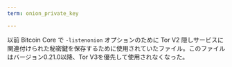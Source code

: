 ```yaml
---
term: onion_private_key

---
```

以前 Bitcoin Core で `-listenonion` オプションのために Tor V2 隠しサービスに関連付けられた秘密鍵を保存するために使用されていたファイル。このファイルはバージョン0.21.0以降、Tor V3を優先して使用されなくなった。